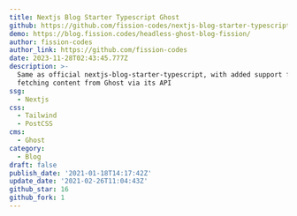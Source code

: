 ```yaml
---
title: Nextjs Blog Starter Typescript Ghost
github: https://github.com/fission-codes/nextjs-blog-starter-typescript-ghost
demo: https://blog.fission.codes/headless-ghost-blog-fission/
author: fission-codes
author_link: https://github.com/fission-codes
date: 2023-11-28T02:43:45.777Z
description: >-
  Same as official nextjs-blog-starter-typescript, with added support for
  fetching content from Ghost via its API
ssg:
  - Nextjs
css:
  - Tailwind
  - PostCSS
cms:
  - Ghost
category:
  - Blog
draft: false
publish_date: '2021-01-18T14:17:42Z'
update_date: '2021-02-26T11:04:43Z'
github_star: 16
github_fork: 1
---
```

